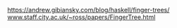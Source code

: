 https://andrew.gibiansky.com/blog/haskell/finger-trees/
www.staff.city.ac.uk/~ross/papers/FingerTree.html
